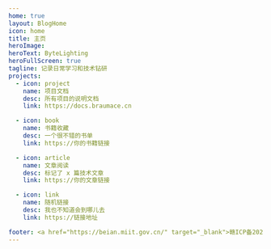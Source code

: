 ```yaml
---
home: true
layout: BlogHome
icon: home
title: 主页
heroImage: 
heroText: ByteLighting
heroFullScreen: true
tagline: 记录日常学习和技术钻研
projects:
  - icon: project
    name: 项目文档
    desc: 所有项目的说明文档
    link: https://docs.braumace.cn

  - icon: book
    name: 书籍收藏
    desc: 一个很不错的书单
    link: https://你的书籍链接

  - icon: article
    name: 文章阅读
    desc: 标记了 x 篇技术文章
    link: https://你的文章链接

  - icon: link
    name: 随机链接
    desc: 我也不知道会到哪儿去
    link: https://链接地址

footer: <a href="https://beian.miit.gov.cn/" target="_blank">赣ICP备2023016031号-2</a> | Theme：<a href="https://vuepress-theme-hope.github.io/v2/" target="_blank">VuePress Theme Hope</a>
---
```

